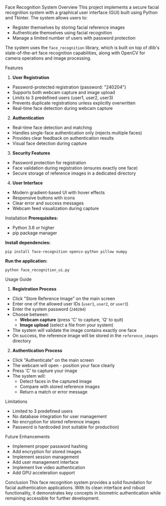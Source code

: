 Face Recognition System
Overview
This project implements a secure facial recognition system with a graphical user interface (GUI) built using Python and Tkinter. The system allows users to:
- Register themselves by storing facial reference images
- Authenticate themselves using facial recognition
- Manage a limited number of users with password protection

The system uses the `face_recognition` library, which is built on top of dlib's state-of-the-art face recognition capabilities, along with OpenCV for camera operations and image processing.

Features
1. **User Registration**
- Password-protected registration (password: "240204")
- Supports both webcam capture and image upload
- Limits to 3 predefined users (user1, user2, user3)
- Prevents duplicate registrations unless explicitly overwritten
- Real-time face detection during webcam capture

2. **Authentication**
- Real-time face detection and matching
- Handles single-face authentication only (rejects multiple faces)
- Provides clear feedback on authentication results
- Visual face detection during capture

3. **Security Features**
- Password protection for registration
- Face validation during registration (ensures exactly one face)
- Secure storage of reference images in a dedicated directory

4. **User Interface**
- Modern gradient-based UI with hover effects
- Responsive buttons with icons
- Clear error and success messages
- Webcam feed visualization during capture

Installation
**Prerequisites:**
- Python 3.6 or higher
- pip package manager

**Install dependencies:**
```
pip install face-recognition opencv-python pillow numpy
```

**Run the application:**
```
python face_recognition_ui.py
```

Usage Guide
1. **Registration Process**
- Click "Store Reference Image" on the main screen
- Enter one of the allowed user IDs (`user1`, `user2`, or `user3`)
- Enter the system password (`240204`)
- Choose between:
  - **Webcam capture** (press 'C' to capture, 'Q' to quit)
  - **Image upload** (select a file from your system)
- The system will validate the image contains exactly one face
- On success, the reference image will be stored in the `reference_images` directory

2. **Authentication Process**
- Click "Authenticate" on the main screen
- The webcam will open - position your face clearly
- Press 'C' to capture your image
- The system will:
  - Detect faces in the captured image
  - Compare with stored reference images
  - Return a match or error message

Limitations
- Limited to 3 predefined users
- No database integration for user management
- No encryption for stored reference images
- Password is hardcoded (not suitable for production)

Future Enhancements
- Implement proper password hashing
- Add encryption for stored images
- Implement session management
- Add user management interface
- Implement live video authentication
- Add GPU acceleration support

Conclusion
This face recognition system provides a solid foundation for facial authentication applications. With its clean interface and robust functionality, it demonstrates key concepts in biometric authentication while remaining accessible for further development.
